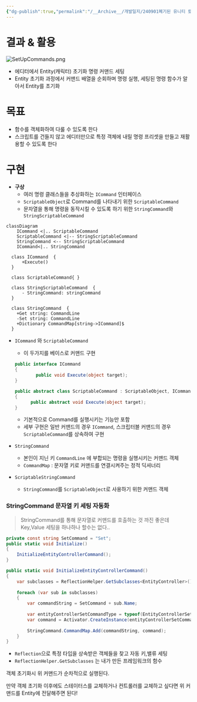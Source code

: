 ```yaml
---
{"dg-publish":true,"permalink":"/__Archive__/개발일지/240901폐기된 유니티 토이프로젝트 일지/250131_커맨드 패턴을 이용해 메서드를 객체화하기/","noteIcon":"","created":"2024-12-15T23:26:49.000+09:00","updated":"2025-07-20T03:03:32.211+09:00"}
---
```


# 결과 & 활용
![SetUpCommands.png](/img/user/Dev%20Notes/Unity%20Development%20Notes%20(Sources)/Files/SetUpCommands.png)
- 에디터에서 Entity(캐릭터) 초기화 명령 커맨드 세팅
- Entity 초기화 과정에서 커맨드 배열을 순회하며 명령 실행, 세팅된 명령 함수가 알아서 Entity를 초기화

# 목표
- 함수를 객체화하여 다룰 수 있도록 한다
- 스크립트를 건들지 않고 에디터만으로 특정 객체에 내릴 명령 프리셋을 만들고 재활용할 수 있도록 한다

# 구현
- **구상**
    - 여러 명령 클래스들을 추상화하는 `ICommand` 인터페이스
    - `ScriptableObject`로 Command를 나타내기 위한 `ScriptableCommand`
    - 문자열을 통해 명령을 동작시킬 수 있도록 하기 위한 `StringCommand`와 `StringScriptableCommand`

```mermaid
classDiagram
	ICommand <|.. ScriptableCommand
	ScriptableCommand <|-- StringScriptableCommand
	StringCommand <-- StringScriptableCommand
	ICommand<|.. StringCommand
  
  class ICommand  {
      +Execute()
  }
  
  class ScriptableCommand{ }
  
  class StringScriptableCommand  {
	  - StringCommand: stringCommand
  }
  
  class StringCommand  {
    +Get string: CommandLine
    -Set string: CommandLine
    +Dictionary CommandMap[string->ICommand]$
  }
```

- `ICommand` 와 `ScriptableCommand`
    
    - 이 두가지를 베이스로 커맨드 구현
    
    ```csharp
    public interface ICommand
    {
    		public void Execute(object target);
    }
    
    public abstract class ScriptableCommand : ScriptableObject, ICommand
    {
    	  public abstract void Execute(object target);
    }
    ```
    
    - 기본적으로 Command를 실행시키는 기능만 포함
    - 세부 구현은 일반 커맨드의 경우 `ICommand`, 스크립터블 커맨드의 경우`ScriptableCommand`를 상속하여 구현
- `StringCommand`
    
    - 본인이 지닌 키 `CommandLine` 에 부합되는 명령을 실행시키는 커맨드 객체
    - `CommandMap` : 문자열 키로 커맨드를 연결시켜주는 정적 딕셔너리
- `ScriptableStringCommand`
    
    - `StringCommand`를 `ScriptableObject`로 사용하기 위한 커맨드 객체

### StringCommand 문자열 키 세팅 자동화

>StringCommand를 통해 문자열로 커맨드를 호출하는 것 까진 좋은데 Key,Value 세팅을 하나하나 할수는 없다..

```csharp
private const string SetCommand = "Set";
public static void Initialize()
{
    InitializeEntityControllerCommand();
}

public static void InitializeEntityControllerCommand()
{
    var subclasses = ReflectionHelper.GetSubclasses<EntityController>();
    
    foreach (var sub in subclasses)
    {
        var commandString = SetCommand + sub.Name;
        
        var entityControllerSetCommandType = typeof(EntityControllerSetCommand<>).MakeGenericType(sub);
        var command = Activator.CreateInstance(entityControllerSetCommandType) as ICommand;
        
        StringCommand.CommandMap.Add(commandString, command);
    }
}
```

- `Reflection`으로 특정 타입을 상속받은 객체들을 찾고 자동 키,밸류 세팅
- `ReflectionHelper.GetSubclasses` 는 내가 만든 프레임워크의 함수

객체 초기화시 위 커맨드가 순차적으로 실행된다.

만약 객체 초기화 이후에도 스테이터스를 교체하거나 컨트롤러를 교체하고 싶다면 위 커맨드를 Entity에 전달해주면 된다!